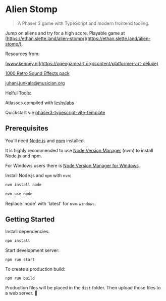 # Alien Stomp

> A Phaser 3 game with TypeScript and modern frontend tooling.

Jump on aliens and try for a high score. Playable game at [https://ethan.slette.land/alien-stomp/](https://ethan.slette.land/alien-stomp/).

Resources from:

[www.kenney.nl](https://opengameart.org/content/platformer-art-deluxe)

[1000 Retro Sound Effects pack](https://opengameart.org/content/512-sound-effects-8-bit-style)

[juhani.junkala@musician.org](https://opengameart.org/content/5-chiptunes-action)

Helful Tools:

Atlasses compiled with [leshylabs](https://www.leshylabs.com/apps/sstool/)

Quickstart vie [phaser3-typescript-vite-template](https://github.com/twopmstudios/phaser3-typescript-vite-template)

## Prerequisites

You'll need [Node.js](https://nodejs.org/en/) and [npm](https://www.npmjs.com/) installed.

It is highly recommended to use [Node Version Manager](https://github.com/nvm-sh/nvm) (nvm) to install Node.js and npm.

For Windows users there is [Node Version Manager for Windows](https://github.com/coreybutler/nvm-windows).

Install Node.js and `npm` with `nvm`:

```bash
nvm install node

nvm use node
```

Replace 'node' with 'latest' for `nvm-windows`.

## Getting Started

Install dependencies:

```bash
npm install
```

Start development server:

```
npm run start
```

To create a production build:

```
npm run build
```

Production files will be placed in the `dist` folder. Then upload those files to a web server. 🎉
